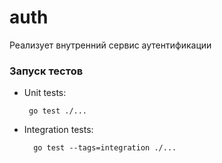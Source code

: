 # auth

Реализует внутренний сервис аутентификации


### Запуск тестов 
* Unit tests:
    
       go test ./...

* Integration tests:
        
        go test --tags=integration ./... 